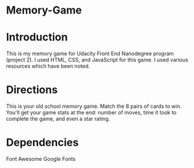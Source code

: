 # Memory-Game

# Introduction

  This is my memory game for Udacity Front End Nanodegree program (project 2). I used HTML, CSS, and JavaScript for this game. I used various resources which have been noted. 
 
 # Directions
  This is your old school memory game. Match the 8 pairs of cards to win. You'll get your game stats at the end: number of moves, time it took to complete the game, and even a star rating. 
  
  # Dependencies
   Font Awesome
   Google Fonts
   
